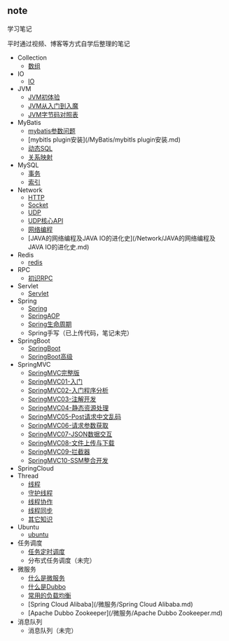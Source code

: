 ## note

学习笔记

平时通过视频、博客等方式自学后整理的笔记

- Collection
  - [数组](./Collection/数组.md)
- IO
  - [IO](./IO/NIO.md)
- JVM
  - [JVM初体验](/JVM/JVM初体验.md)
  - [JVM从入门到入魔](/JVM/JVM从入门到入魔.md)
  - [JVM字节码对照表](/JVM/JVM字节码对照表.md)
- MyBatis
  - [mybatis参数问题](/MyBatis/mybatis参数问题.md)
  - [mybitls plugin安装](/MyBatis/mybitls plugin安装.md)
  - [动态SQL](/MyBatis/动态SQL.md)
  - [关系映射](/MyBatis/关系映射.md)
- MySQL
  - [事务](/MySQL/事务.md)
  - [索引](/MySQL/索引.md)
- Network
  - [HTTP](/Network/HTTP.md)
  - [Socket](/Network/Socket.md)
  - [UDP](/Network/UDP.md)
  - [UDP核心API](/Network/UDP核心API.md)
  - [网络编程](/Network/网络编程.md)
  - [JAVA的网络编程及JAVA IO的进化史](/Network/JAVA的网络编程及JAVA IO的进化史.md)
- Redis
  - [redis](/Redis/redis.md)
- RPC
  - [初识RPC](/RPC/初识RPC.md)
- Servlet
  - [Servlet](/Servlet/Servlet生命周期.md)
- Spring
  - [Spring](/Spring/Spring.md)
  - [SpringAOP](/Spring/SpringAOP.md)
  - [Spring生命周期](/Spring/Spring生命周期.md)
  - Spring手写（已上传代码，笔记未完）
- SpringBoot
  - [SpringBoot](/SpringBoot/SpringBoot.md)
  - [SpringBoot高级](/SpringBoot/SpringBoot高级.md)
- SpringMVC
  - [SpringMVC完整版](/SpringMVC/SpringMVC.md)
  - [SpringMVC01-入门](/SpringMVC/SpringMVC01-入门.md)
  - [SpringMVC02-入门程序分析](/SpringMVC/SpringMVC02-入门程序分析.md)
  - [SpringMVC03-注解开发](/SpringMVC/SpringMVC03-注解开发.md)
  - [SpringMVC04-静态资源处理](/SpringMVC/SpringMVC04-静态资源处理.md)
  - [SpringMVC05-Post请求中文乱码](/SpringMVC/SpringMVC05-Post请求中文乱码.md)
  - [SpringMVC06-请求参数获取](/SpringMVC/SpringMVC06-请求参数获取.md)
  - [SpringMVC07-JSON数据交互](/SpringMVC/SpringMVC07-JSON数据交互.md)
  - [SpringMVC08-文件上传与下载](/SpringMVC/SpringMVC08-文件上传与下载.md)
  - [SpringMVC09-拦截器](/SpringMVC/SpringMVC09-拦截器.md)
  - [SpringMVC10-SSM整合开发](/SpringMVC/SpringMVC10-SSM整合开发.md)
- SpringCloud
- Thread
  - [线程](/Thread/线程.md)
  - [守护线程](/Thread/守护线程.md)
  - [线程协作](/Thread/线程协作.md)
  - [线程同步](/Thread/线程同步.md)
  - [其它知识](/Thread/其它知识.md)
- Ubuntu
  - [ubuntu](/Ubuntu/ubuntu.md)
- 任务调度
  - [任务定时调度](/任务调度/任务定时调度.md)
  - 分布式任务调度（未完）
- 微服务
  - [什么是微服务](/微服务/什么是微服务.md)
  - [什么是Dubbo](/微服务/什么是Dubbo.md)
  - [常用的负载均衡](/微服务/常用的负载均衡.md)
  - [Spring Cloud Alibaba](/微服务/Spring Cloud Alibaba.md)
  - [Apache Dubbo Zookeeper](/微服务/Apache Dubbo Zookeeper.md)
- 消息队列
  - 消息队列（未完）
